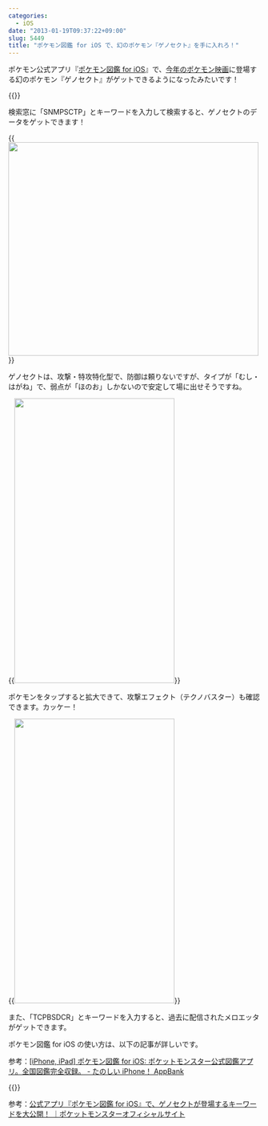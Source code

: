 ```yaml
---
categories:
  - iOS
date: "2013-01-19T09:37:22+09:00"
slug: 5449
title: "ポケモン図鑑 for iOS で、幻のポケモン『ゲノセクト』を手に入れろ！"
---
```


ポケモン公式アプリ『[ポケモン図鑑 for iOS](http://www.pokemon.co.jp/ex/pokedex/ja/)』で、[今年のポケモン映画](http://www.pokemon-movie.jp/)に登場する幻のポケモン『ゲノセクト』がゲットできるようになったみたいです！

{{<app id="573135437" title="ポケモン図鑑 for iOS 1.1（￥170）" src="http://a1895.phobos.apple.com/us/r1000/062/Purple/v4/62/35/17/62351728-9b00-72f8-348b-0bd2f7ea03f4/mzm.gcigjdpj.100x100-75.png">}}

検索窓に「SNMPSCTP」とキーワードを入力して検索すると、ゲノセクトのデータをゲットできます！

{{<img alt="" src="/images/2013/01/5449_1.png" width="500" height="426">}}

ゲノセクトは、攻撃・特攻特化型で、防御は頼りないですが、タイプが「むし・はがね」で、弱点が「ほのお」しかないので安定して場に出せそうですね。

{{<img alt="" src="/images/2013/01/5449_2.png" width="320" height="568">}}

ポケモンをタップすると拡大できて、攻撃エフェクト（テクノバスター）も確認できます。カッケー！

{{<img alt="" src="/images/2013/01/5449_3.png" width="320" height="568">}}

また、「TCPBSDCR」とキーワードを入力すると、過去に配信されたメロエッタがゲットできます。

ポケモン図鑑 for iOS の使い方は、以下の記事が詳しいです。

参考：[[iPhone, iPad] ポケモン図鑑 for iOS: ポケットモンスター公式図鑑アプリ。全国図鑑完全収録。 - たのしい iPhone！ AppBank](http://www.appbank.net/2012/11/16/iphone-application/505331.php)

{{<app id="573135437" title="ポケモン図鑑 for iOS 1.1（￥170）" src="http://a1895.phobos.apple.com/us/r1000/062/Purple/v4/62/35/17/62351728-9b00-72f8-348b-0bd2f7ea03f4/mzm.gcigjdpj.100x100-75.png">}}

参考：[公式アプリ『ポケモン図鑑 for iOS』で、ゲノセクトが登場するキーワードを大公開！ ｜ポケットモンスターオフィシャルサイト](http://www.pokemon.co.jp/info/2013/01/130118_g01.html)

